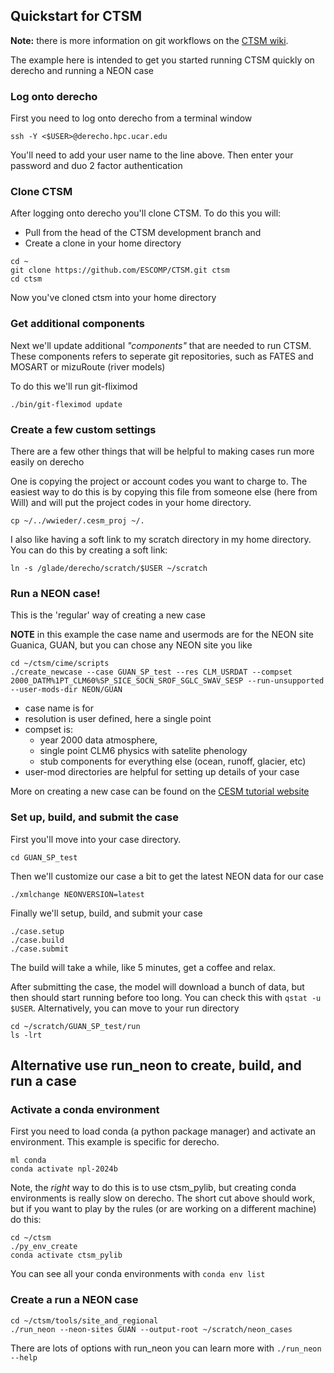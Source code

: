## Quickstart for CTSM
**Note:** there is more information on git workflows on the [CTSM wiki](https://github.com/ESCOMP/CTSM/wiki).

The example here is intended to get you started running CTSM quickly on derecho and running a NEON case

### Log onto derecho
First you need to log onto derecho from a terminal window

```
ssh -Y <$USER>@derecho.hpc.ucar.edu
```
You'll need to add your user name to the line above.
Then enter your password and duo 2 factor authentication


### Clone CTSM
After logging onto derecho you'll clone CTSM. To do this you will:
- Pull from the head of the CTSM development branch and
- Create a clone in your home directory

```
cd ~
git clone https://github.com/ESCOMP/CTSM.git ctsm
cd ctsm
```

Now you've cloned ctsm into your home directory

### Get additional components
Next we'll update additional _"components"_ that are needed to run CTSM.  
These components refers to seperate git repositories, such as FATES and MOSART or mizuRoute (river models)

To do this we'll run git-fliximod

```
./bin/git-fleximod update
```

### Create a few custom settings
There are a few other things that will be helpful to making cases run more easily on derecho

One is copying the project or account codes you want to charge to.
The easiest way to do this is by copying this file from someone else (here from Will) and will put the project codes in your home directory.

```
cp ~/../wwieder/.cesm_proj ~/.
```

I also like having a soft link to my scratch directory in my home directory.
You can do this by creating a soft link:
```
ln -s /glade/derecho/scratch/$USER ~/scratch
```

### Run a NEON case!


This is the 'regular' way of creating a new case

**NOTE** in this example the case name and usermods are for the NEON site Guanica, GUAN,
but you can chose any NEON site you like

```
cd ~/ctsm/cime/scripts
./create_newcase --case GUAN_SP_test --res CLM_USRDAT --compset 2000_DATM%1PT_CLM60%SP_SICE_SOCN_SROF_SGLC_SWAV_SESP --run-unsupported --user-mods-dir NEON/GUAN
```
- case name is for 
- resolution is user defined, here a single point
- compset is: 
    - year 2000 data atmosphere, 
    - single point CLM6 physics with satelite phenology
    - stub components for everything else (ocean, runoff, glacier, etc)
- user-mod directories are helpful for setting up details of your case

More on creating a new case can be found on the [CESM tutorial website](https://escomp.github.io/CESM/release-cesm2/quickstart.html#create-a-case)
### Set up, build, and submit the case

First you'll move into your case directory.
```
cd GUAN_SP_test
```

Then we'll customize our case a bit to get the latest NEON data for our case
```
./xmlchange NEONVERSION=latest
```

Finally we'll setup, build, and submit your case
```
./case.setup 
./case.build
./case.submit
```

The build will take a while, like 5 minutes, get a coffee and relax.

After submitting the case, the model will download a bunch of data, but then should start running before too long.
You can check this with `qstat -u $USER`. Alternatively, you can move to your run directory

```
cd ~/scratch/GUAN_SP_test/run
ls -lrt
```



## Alternative use run_neon to create, build, and run a case

### Activate a conda environment
First you need to load conda (a python package manager) and activate an environment. This example is specific for derecho.

```
ml conda
conda activate npl-2024b
```

Note, the _right_ way to do this is to use ctsm_pylib, but creating conda environments is really slow on derecho.
The short cut above should work, but if you want to play by the rules (or are working on a different machine) do this:
```
cd ~/ctsm
./py_env_create
conda activate ctsm_pylib
```
You can see all your conda environments with `conda env list`

### Create a run a NEON case

```
cd ~/ctsm/tools/site_and_regional
./run_neon --neon-sites GUAN --output-root ~/scratch/neon_cases
```

There are lots of options with run_neon you can learn more with `./run_neon --help` 
